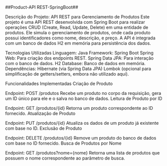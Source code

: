 
##Product-API REST-SpringBoot##

Descrição do Projeto: API REST para Gerenciamento de Produtos
Este projeto é uma API REST desenvolvida com Spring Boot para realizar operações CRUD (Create, Read, Update, Delete) em uma entidade de produtos. Ele simula o gerenciamento de produtos, onde cada produto possui identificadores como nome, descrição, e preço. A API é integrada com um banco de dados H2 em memória para persistência dos dados.

Tecnologias Utilizadas
Linguagem: Java
Framework: Spring Boot
Spring Web: Para criação dos endpoints REST.
Spring Data JPA: Para interação com o banco de dados.
H2 Database: Banco de dados em memória.
Dependências:
Hibernate (via Spring Data JPA)
Lombok (opcional para simplificação de getters/setters, embora não utilizado aqui).

Funcionalidades Implementadas
Criação de Produto

Endpoint: POST /produtos
Recebe um produto no corpo da requisição, gera um ID único para ele e o salva no banco de dados.
Leitura de Produto por ID

Endpoint: GET /produtos/{id}
Retorna um produto correspondente ao ID fornecido.
Atualização de Produto

Endpoint: PUT /produtos/{id}
Atualiza os dados de um produto já existente com base no ID.
Exclusão de Produto

Endpoint: DELETE /produtos/{id}
Remove um produto do banco de dados com base no ID fornecido.
Busca de Produtos por Nome

Endpoint: GET /produtos?nome={nome}
Retorna uma lista de produtos que possuem o nome correspondente ao parâmetro de busca.
